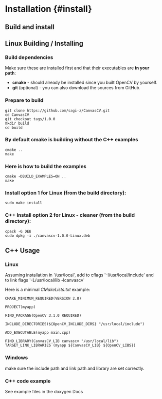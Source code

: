 Installation {#install}
============

Build and install
-----------------
## Linux Building / Installing
### Build dependencies
Make sure these are installed first and that their executables are **in your path**:
* **cmake** - should already be installed since you built OpenCV by yourself.
* **git** (optional) - you can also download the sources from GitHub.

### Prepare to build

```
git clone https://github.com/sagi-z/CanvasCV.git
cd CanvasCV
git checkout tags/1.0.0
mkdir build
cd build
```

### By default cmake is building without the C++ examples

```
cmake ..
make
```

### Here is how to build the examples

```
cmake -DBUILD_EXAMPLES=ON ..
make
```

### Install option 1 for Linux (from the build directory):

```
sudo make install
```

### C++ Install option 2 for Linux - cleaner (from the build directory):

```
cpack -G DEB
sudo dpkg -i ./canvascv-1.0.0-Linux.deb
```

C++ Usage
---------
### Linux
Assuming installation in '/usr/local', add to cflags '-I/usr/local/include' and to link flags '-L/usr/local/lib -lcanvascv'

Here is a minimal *CMakeLists.txt* example:
```
CMAKE_MINIMUM_REQUIRED(VERSION 2.8)

PROJECT(myapp)

FIND_PACKAGE(OpenCV 3.1.0 REQUIRED)

INCLUDE_DIRECTORIES(${OpenCV_INCLUDE_DIRS} "/usr/local/include")

ADD_EXECUTABLE(myapp main.cpp)

FIND_LIBRARY(CanvasCV_LIB canvascv "/usr/local/lib")
TARGET_LINK_LIBRARIES (myapp ${CanvasCV_LIB} ${OpenCV_LIBS})
```

### Windows
make sure the include path and link path and library are set correctly.

### C++ code example
See example files in the doxygen Docs

